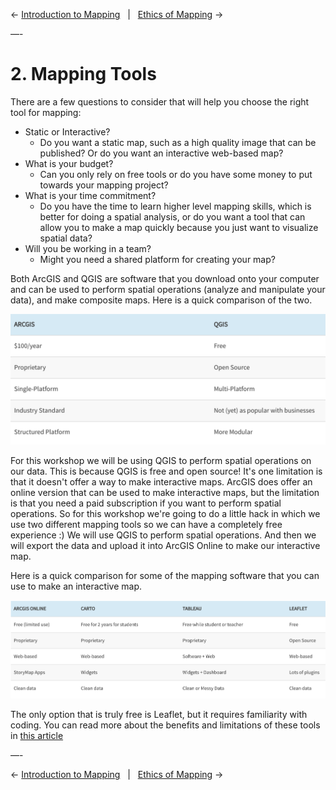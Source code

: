 ← [Introduction to Mapping](01-introduction-to-mapping.md)&nbsp;&nbsp;&nbsp;|&nbsp;&nbsp;&nbsp;[Ethics of Mapping](03-ethics-of-mapping.md) →

—-

# 2. Mapping Tools

There are a few questions to consider that will help you choose the right tool for mapping:

- Static or Interactive?
    - Do you want a static map, such as a high quality image that can be published? Or do you want an interactive web-based map?
- What is your budget?
    - Can you only rely on free tools or do you have some money to put towards your mapping project?
- What is your time commitment? 
    - Do you have the time to learn higher level mapping skills, which is better for doing a spatial analysis, or do you want a tool that can allow you to make a map quickly because you just want to visualize spatial data?
- Will you be working in a team? 
    - Might you need a shared platform for creating your map?

Both ArcGIS and QGIS are software that you download onto your computer and can be used to perform spatial operations (analyze and manipulate your data), and make composite maps. Here is a quick comparison of the two.

![composite map tool chart comparison](../images/toolscomparison.png)

For this workshop we will be using QGIS to perform spatial operations on our data. This is because QGIS is free and open source! It's one limitation is that it doesn't offer a way to make interactive maps. ArcGIS does offer an online version that can be used to make interactive maps, but the limitation is that you need a paid subscription if you want to perform spatial operations. So for this workshop we're going to do a little hack in which we use two different mapping tools so we can have a completely free experience :) We will use QGIS to perform spatial operations. And then we will export the data and upload it into ArcGIS Online to make our interactive map. 

Here is a quick comparison for some of the mapping software that you can use to make an interactive map. 

![interactive map tool chart comparison](../images/toolscomparison2.png)

The only option that is truly free is Leaflet, but it requires familiarity with coding. You can read more about the benefits and limitations of these tools in [this article](https://digitalfellows.commons.gc.cuny.edu/2019/06/03/finding-the-right-tools-for-mapping/)

—-

← [Introduction to Mapping](01-introduction-to-mapping.md)&nbsp;&nbsp;&nbsp;|&nbsp;&nbsp;&nbsp;[Ethics of Mapping](03-ethics-of-mapping.md) →
